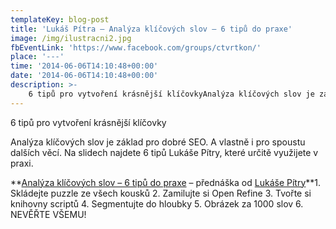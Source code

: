 ```yaml
---
templateKey: blog-post
title: 'Lukáš Pítra – Analýza klíčových slov – 6 tipů do praxe'
image: /img/ilustracni2.jpg
fbEventLink: 'https://www.facebook.com/groups/ctvrtkon/'
place: '---'
time: '2014-06-06T14:10:48+00:00'
date: '2014-06-06T14:10:48+00:00'
description: >-
    6 tipů pro vytvoření krásnější klíčovkyAnalýza klíčových slov je základ pro dobré SEO. A vlastně i pro spoustu dalších věcí. Na slidech najdete 6 tipů Lukáše Pítry, které určitě...
---
```

6 tipů pro vytvoření krásnější klíčovky

Analýza klíčových slov je základ pro dobré SEO. A vlastně i pro spoustu dalších věcí. Na slidech najdete 6 tipů Lukáše Pítry, které určitě využijete v praxi.

 **[Analýza klíčových slov – 6 tipů do praxe](https://www.slideshare.net/Agracek/analza-klovch-slov-6-tip-do-praxe "Analýza klíčových slov - 6 tipů do praxe") – přednáška od [Lukáše Pítry](http://www.lukaspitra.cz/)**1. Skládejte puzzle ze všech kousků 2. Zamilujte si Open Refine 3. Tvořte si knihovny scriptů 4. Segmentujte do hloubky 5. Obrázek za 1000 slov 6. NEVĚŘTE VŠEMU! 